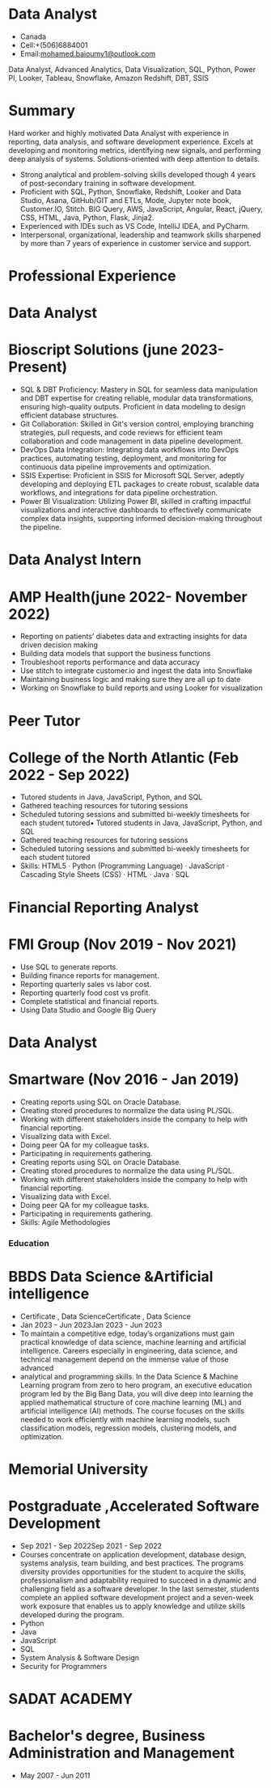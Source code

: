 # Data Analyst
- Canada 
- Cell:+(506)6884001 
- Email:mohamed.baioumy1@outlook.com

Data Analyst, Advanced Analytics, Data Visualization, SQL, Python, Power PI, Looker, Tableau, Snowflake, Amazon Redshift, DBT, SSIS

# Summary
Hard worker and highly motivated Data Analyst with experience in reporting, data analysis, and software development experience. 
Excels at developing and monitoring metrics, identifying new signals, and performing deep analysis of systems. Solutions-oriented with deep attention to details.
- Strong analytical and problem-solving skills developed though 4 years of post-secondary training in 
   software development.
- Proficient with SQL, Python, Snowflake, Redshift, Looker and Data Studio, Asana, GitHub/GIT and ETLs, 
   Mode, Jupyter note book, Customer.IO, Stitch.
   BIG Query, AWS, JavaScript, Angular, React, jQuery, CSS, HTML, Java, Python, Flask, Jinja2.
- Experienced with IDEs such as VS Code, IntelliJ IDEA, and PyCharm.
- Interpersonal, organizational, leadership and teamwork skills sharpened by more than 7 years of 
   experience in customer service and support.
   
# Professional Experience 
# Data Analyst 
# Bioscript Solutions (june 2023- Present)
- SQL & DBT Proficiency: Mastery in SQL for seamless data manipulation and DBT expertise for creating reliable, modular data transformations, ensuring high-quality outputs. Proficient in data modeling to design efficient database structures.              
- Git Collaboration: Skilled in Git's version control, employing branching strategies, pull requests, and code reviews for efficient team collaboration and code management in data pipeline development.                
- DevOps Data Integration: Integrating data workflows into DevOps practices, automating testing, deployment, and monitoring for continuous data pipeline improvements and optimization.                  
- SSIS Expertise: Proficient in SSIS for Microsoft SQL Server, adeptly developing and deploying ETL packages to create robust, scalable data workflows, and integrations for data pipeline orchestration.                
- Power BI Visualization: Utilizing Power BI, skilled in crafting impactful visualizations and interactive dashboards to effectively communicate complex data insights, supporting informed decision-making throughout the pipeline.
                           

# Data Analyst Intern
# AMP Health(june 2022- November 2022)
- Reporting on patients’ diabetes data and extracting insights for data driven decision making                                      
- Building data models that support the business functions                                    
- Troubleshoot reports performance and data accuracy                       
- Use stitch to integrate customer.io and ingest the data into Snowflake                                         
- Maintaining business logic and making sure they are all up to date                                       
- Working on Snowflake to build reports and using Looker for visualization     

# Peer Tutor 
# College of the North Atlantic (Feb 2022 - Sep 2022)
- Tutored students in Java, JavaScript, Python, and SQL
- Gathered teaching resources for tutoring sessions
- Scheduled tutoring sessions and submitted bi-weekly timesheets for each student tutored• Tutored students in Java, JavaScript, Python, and SQL 
- Gathered teaching resources for tutoring sessions 
- Scheduled tutoring sessions and submitted bi-weekly timesheets for each student tutored
- Skills: HTML5 · Python (Programming Language) · JavaScript · Cascading Style Sheets (CSS) · HTML · Java · SQL

# Financial Reporting Analyst
# FMI Group (Nov 2019 - Nov 2021)
- Use SQL to generate reports.
- Building finance reports for management. 
- Reporting quarterly sales vs labor cost. 
- Reporting quarterly food cost vs profit.
- Complete statistical and financial reports.
- Using Data Studio and Google Big Query

# Data Analyst
# Smartware (Nov 2016 - Jan 2019) 

- Creating reports using SQL on Oracle Database.
- Creating stored procedures to normalize the data using PL/SQL.
- Working with different stakeholders inside the company to help with financial reporting.
- Visualizing data with Excel.
- Doing peer QA for my colleague tasks.
- Participating in requirements gathering.
- Creating reports using SQL on Oracle Database. 
- Creating stored procedures to normalize the data using PL/SQL. 
- Working with different stakeholders inside the company to help with financial reporting.
- Visualizing data with Excel.
- Doing peer QA for my colleague tasks. 
- Participating in requirements gathering.
- Skills: Agile Methodologies

### Education
# BBDS Data Science &Artificial intelligence 
- Certificate , Data ScienceCertificate , Data Science
- Jan 2023 - Jun 2023Jan 2023 - Jun 2023
- To maintain a competitive edge, today’s organizations must gain practical knowledge of data science, machine learning and artificial
intelligence. Careers especially in engineering, data science, and technical management depend on the immense value of those advanced
- analytical and programming skills.
In the Data Science & Machine Learning program from zero to hero program, an executive education program led by the Big Bang Data, you
will dive deep into learning the applied mathematical structure of core machine learning (ML) and artificial intelligence (AI) methods. The course
focuses on the skills needed to work efficiently with machine learning models, such classification models, regression models, clustering
models, and optimization.

# Memorial University
# Postgraduate ,Accelerated Software Development
- Sep 2021 - Sep 2022Sep 2021 - Sep 2022
- Courses concentrate on application development, database design, systems analysis, team building, and best practices. The programs diversity provides opportunities for the student to acquire the skills, professionalism and adaptability required to succeed in a dynamic and challenging field as a software developer.
In the last semester, students complete an applied software development project and a seven-week work exposure that enables us to apply knowledge and utilize skills developed during the program.
- Python
- Java
- JavaScript
- SQL
- System Analysis & Software Design
- Security for Programmers

# SADAT ACADEMY 
# Bachelor's degree, Business Administration and Management
 - May 2007 - Jun 2011






